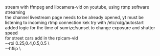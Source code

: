stream with ffmpeg and libcamera-vid on youtube, using rtmp software streaming<br>
the channel livestream page needs to be already opened, yt must be listening to incoming rtmp connection kek try with /etc/xdg/autostart<br>
added logic for the time of sunrize/sunset to change exposure and shutter speed<br>
for street cars add in the rpicam-vid<br>
--roi 0.25,0.4,0.5,0.5 \ <br>
--hflip \ <br>
